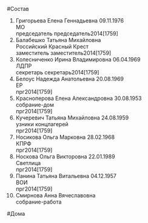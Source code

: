 #Состав  
1. Григорьева Елена Геннадьевна 09.11.1976  
    МО  
    председатель председатель2014[1759]  
2. Балабешко Татьяна Михайловна  
    Российский Красный Крест  
    заместитель заместитель2014[1759]  
3. Колесниченко Ирина Владимировна 06.04.1969  
    ЛДПР  
    секретарь секретарь2014[1759]  
4. Белоус Надежда Анатольевна 20.08.1969  
    ЕР  
    прг2014[1759]  
5. Красноперова Елена Александровна 30.08.1953  
    собрание-дом  
    прг2014[1759]  
6. Кучеревич Татьяна Михайловна 24.08.1959  
    узники концлагерей  
    прг2014[1759]  
7. Носикова Ольга Марковна 28.02.1968  
    КПРФ  
    прг2014[1759]  
8. Носкова Ольга Викторовна 22.01.1989  
    Светлица  
    прг2014[1759]  
9. Панина Татьяна Витальевна 04.12.1957  
    ВОИ  
    прг2014[1759]  
10. Смирнова Анна Вячеславовна  
    собрание-работа  
  
#Дома  
